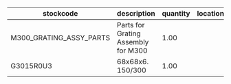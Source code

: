 |stockcode|description|quantity|location|
|---------|-----------|--------|--------|
|M300_GRATING_ASSY_PARTS|Parts for Grating Assembly for M300|1.00||
|G3015R0U3|68x68x6. 150/300|1.00||
